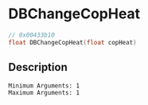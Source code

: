 # DBChangeCopHeat
```c
// 0x00433b10
float DBChangeCopHeat(float copHeat)
```
## Description
```
Minimum Arguments: 1
Maximum Arguments: 1
```
